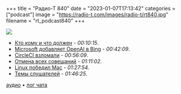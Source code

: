 +++
title = "Радио-Т 840"
date = "2023-01-07T17:13:42"
categories = ["podcast"]
image = "https://radio-t.com/images/radio-t/rt840.jpg"
filename = "rt_podcast840"
+++

![](https://radio-t.com/images/radio-t/rt840.jpg)

- [Кто кому и что должен](https://www.softwaremaxims.com/blog/not-a-supplier) - *00:10:15*.
- [Microsoft добавляет OpenAI в Bing](https://www.bloomberg.com/tosv2.html?vid=&uuid=3a869bca-8e2f-11ed-bfd3-5446534c4273&) - *00:42:09*.
- [CircleCI взломали](https://circleci.com/blog/january-4-2023-security-alert/) - *00:56:09*.
- [Отмена всех совещаний](https://www.forbes.com/sites/jenamcgregor/2023/01/03/shopify-is-canceling-all-meetings-with-more-than-two-people-from-workers-calendars-and-urging-few-to-be-added-back/?sh=690abe76fe8a) - *01:11:02*.
- [Linux победил Mac](https://www.omglinux.com/devs-prefer-linux-to-mac-stackoverflow-survey/) - *01:27:54*.
- [Темы слушателей](https://radio-t.com/p/2023/01/03/prep-840/) - *01:46:25*.

[аудио](https://cdn.radio-t.com/rt_podcast840.mp3) • [лог чата](https://chat.radio-t.com/logs/radio-t-840.html)
<audio src="https://cdn.radio-t.com/rt_podcast840.mp3" preload="none"></audio>
